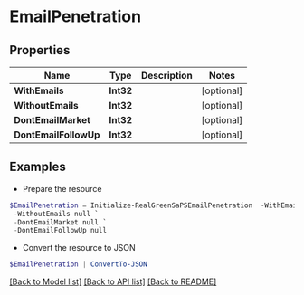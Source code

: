 # EmailPenetration
## Properties

Name | Type | Description | Notes
------------ | ------------- | ------------- | -------------
**WithEmails** | **Int32** |  | [optional] 
**WithoutEmails** | **Int32** |  | [optional] 
**DontEmailMarket** | **Int32** |  | [optional] 
**DontEmailFollowUp** | **Int32** |  | [optional] 

## Examples

- Prepare the resource
```powershell
$EmailPenetration = Initialize-RealGreenSaPSEmailPenetration  -WithEmails null `
 -WithoutEmails null `
 -DontEmailMarket null `
 -DontEmailFollowUp null
```

- Convert the resource to JSON
```powershell
$EmailPenetration | ConvertTo-JSON
```

[[Back to Model list]](../README.md#documentation-for-models) [[Back to API list]](../README.md#documentation-for-api-endpoints) [[Back to README]](../README.md)

